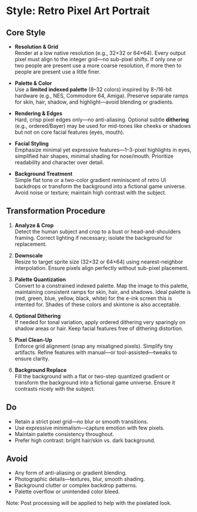 # Style: Retro Pixel Art Portrait

## Core Style

- **Resolution & Grid**  
  Render at a low native resolution (e.g., 32×32 or 64×64). Every output pixel must align to the integer grid—no sub-pixel shifts. If only one or two people are present use a more coarse resolution, if more then to people are present use a little finer.

- **Palette & Color**  
  Use a **limited indexed palette** (8–32 colors) inspired by 8-/16-bit hardware (e.g., NES, Commodore 64, Amiga). Preserve separate ramps for skin, hair, shadow, and highlight—avoid blending or gradients.

- **Rendering & Edges**  
  Hard, crisp pixel edges only—no anti-aliasing. Optional subtle **dithering** (e.g., ordered/Bayer) may be used for mid-tones like cheeks or shadows but not on core facial features (eyes, mouth).

- **Facial Styling**  
  Emphasize minimal yet expressive features—1–3-pixel highlights in eyes, simplified hair shapes, minimal shading for nose/mouth. Prioritize readability and character over detail.

- **Background Treatment**  
  Simple flat tone or a two-color gradient reminiscent of retro UI backdrops or transform the background into a fictional game universe. Avoid noise or texture; maintain high contrast with the subject. 

## Transformation Procedure

1. **Analyze & Crop**  
   Detect the human subject and crop to a bust or head-and-shoulders framing. Correct lighting if necessary; isolate the background for replacement.

2. **Downscale**  
   Resize to target sprite size (32×32 or 64×64) using nearest-neighbor interpolation. Ensure pixels align perfectly without sub-pixel placement.

3. **Palette Quantization**  
   Convert to a constrained indexed palette. Map the image to this palette, maintaining consistent ramps for skin, hair, and shadows. Ideal palette is (red, green, blue, yellow, black, white) for the e-ink screen this is intented for. Shades of these colors and skintone is also acceptable.

4. **Optional Dithering**  
   If needed for tonal variation, apply ordered dithering very sparingly on shadow areas or hair. Keep facial features free of dithering distortion.

5. **Pixel Clean-Up**  
   Enforce grid alignment (snap any misaligned pixels). Simplify tiny artifacts. Refine features with manual—or tool-assisted—tweaks to ensure clarity.

6. **Background Replace**  
   Fill the background with a flat or two-step quantized gradient or transform the background into a fictional game universe. Ensure it contrasts nicely with the subject.

## Do

- Retain a strict pixel grid—no blur or smooth transitions.
- Use expressive minimalism—capture emotion with few pixels.
- Maintain palette consistency throughout.
- Prefer high contrast: bright hair/skin vs. dark background.

## Avoid

- Any form of anti-aliasing or gradient blending.
- Photographic details—textures, blur, smooth shading.
- Background clutter or complex backdrop patterns.
- Palette overflow or unintended color bleed.

Note: Post processing will be applied to help with the pixelated look.